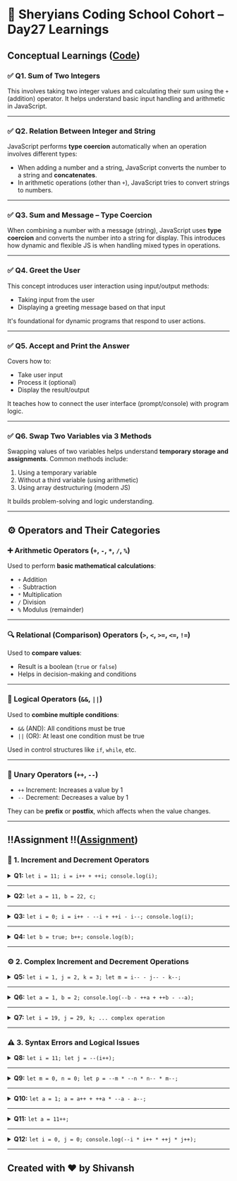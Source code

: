 # 🦁 Sheryians Coding School Cohort – Day27 Learnings

## Conceptual Learnings ([Code](Code/index.js))


### ✅ Q1. **Sum of Two Integers**

This involves taking two integer values and calculating their sum using the `+` (addition) operator. It helps understand basic input handling and arithmetic in JavaScript.

---

### ✅ Q2. **Relation Between Integer and String**

JavaScript performs **type coercion** automatically when an operation involves different types:

* When adding a number and a string, JavaScript converts the number to a string and **concatenates**.
* In arithmetic operations (other than `+`), JavaScript tries to convert strings to numbers.

---

### ✅ Q3. **Sum and Message – Type Coercion**

When combining a number with a message (string), JavaScript uses **type coercion** and converts the number into a string for display. This introduces how dynamic and flexible JS is when handling mixed types in operations.

---

### ✅ Q4. **Greet the User**

This concept introduces user interaction using input/output methods:

* Taking input from the user
* Displaying a greeting message based on that input

It's foundational for dynamic programs that respond to user actions.

---

### ✅ Q5. **Accept and Print the Answer**

Covers how to:

* Take user input
* Process it (optional)
* Display the result/output

It teaches how to connect the user interface (prompt/console) with program logic.

---

### ✅ Q6. **Swap Two Variables via 3 Methods**

Swapping values of two variables helps understand **temporary storage and assignments**. Common methods include:

1. Using a temporary variable
2. Without a third variable (using arithmetic)
3. Using array destructuring (modern JS)

It builds problem-solving and logic understanding.

---

## ⚙️ Operators and Their Categories

### ➕ Arithmetic Operators (`+`, `-`, `*`, `/`, `%`)

Used to perform **basic mathematical calculations**:

* `+` Addition
* `-` Subtraction
* `*` Multiplication
* `/` Division
* `%` Modulus (remainder)

---

### 🔍 Relational (Comparison) Operators (`>`, `<`, `>=`, `<=`, `!=`)

Used to **compare values**:

* Result is a boolean (`true` or `false`)
* Helps in decision-making and conditions

---

### 🔗 Logical Operators (`&&`, `||`)

Used to **combine multiple conditions**:

* `&&` (AND): All conditions must be true
* `||` (OR): At least one condition must be true

Used in control structures like `if`, `while`, etc.

---

### 🔄 Unary Operators (`++`, `--`)

* `++` Increment: Increases a value by 1
* `--` Decrement: Decreases a value by 1

They can be **prefix** or **postfix**, which affects when the value changes.

---





## ‼️Assignment ‼️([Assignment](Assignment/index.js))



### 🧮 1. Increment and Decrement Operators

<details>
<summary><strong>Q1:</strong> <code>let i = 11; i = i++ + ++i; console.log(i);</code></summary>

```js
let i = 11;
i = i++ + ++i;
console.log(i);
```

</details>

---

<details>
<summary><strong>Q2:</strong> <code>let a = 11, b = 22, c;</code></summary>

```js
let a = 11, b = 22, c;
c = a + b + a++ + b++ + ++a + ++b;

console.log("a=" + a); 
console.log("b=" + b); 
console.log("c=" + c);
```

</details>

---

<details>
<summary><strong>Q3:</strong> <code>let i = 0; i = i++ - --i + ++i - i--; console.log(i);</code></summary>

```js
let i = 0;
i = i++ - --i + ++i - i--;
console.log(i);
```

</details>

---

<details>
<summary><strong>Q4:</strong> <code>let b = true; b++; console.log(b);</code></summary>

```js
let b = true;
b++;
console.log(b);
```

</details>

---

### ⚙️ 2. Complex Increment and Decrement Operations

<details>
<summary><strong>Q5:</strong> <code>let i = 1, j = 2, k = 3; let m = i-- - j-- - k--;</code></summary>

```js
let i = 1, j = 2, k = 3;
let m = i-- - j-- - k--;

console.log("i=" + i); 
console.log("j=" + j); 
console.log("k=" + k); 
console.log("m=" + m);
```

</details>

---

<details>
<summary><strong>Q6:</strong> <code>let a = 1, b = 2; console.log(--b - ++a + ++b - --a);</code></summary>

```js
let a = 1, b = 2;
console.log(--b - ++a + ++b - --a);
```

</details>

---

<details>
<summary><strong>Q7:</strong> <code>let i = 19, j = 29, k; ... complex operation</code></summary>

```js
let i = 19, j = 29, k;
k = i-- - i++ + --j - ++j + --i - j-- + ++i - j++;

console.log("i=" + i); 
console.log("j=" + j); 
console.log("k=" + k);
```

</details>

---

### ⚠️ 3. Syntax Errors and Logical Issues

<details>
<summary><strong>Q8:</strong> <code>let i = 11; let j = --(i++);</code></summary>

```js
let i = 11;
let j = --(i++); // ❌ Syntax Error
```

</details>

---

<details>
<summary><strong>Q9:</strong> <code>let m = 0, n = 0; let p = --m * --n * n-- * m--;</code></summary>

```js
let m = 0, n = 0;
let p = --m * --n * n-- * m--;
console.log(p);
```

</details>

---

<details>
<summary><strong>Q10:</strong> <code>let a = 1; a = a++ + ++a * --a - a--;</code></summary>

```js
let a = 1;
a = a++ + ++a * --a - a--;
console.log(a);
```

</details>

---

<details>
<summary><strong>Q11:</strong> <code>let a = 11++;</code></summary>

```js
let a = 11++; // ❌ Syntax Error: Invalid left-hand side expression
console.log(a);
```

</details>

---

<details>
<summary><strong>Q12:</strong> <code>let i = 0, j = 0; console.log(--i * i++ * ++j * j++);</code></summary>

```js
let i = 0, j = 0;
console.log(--i * i++ * ++j * j++);
```

</details>

---

## Created with ❤️ by Shivansh 

